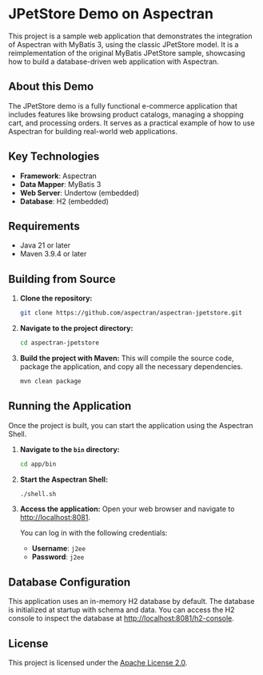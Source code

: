 # JPetStore Demo on Aspectran

This project is a sample web application that demonstrates the integration of Aspectran with MyBatis 3, using the classic JPetStore model. It is a reimplementation of the original MyBatis JPetStore sample, showcasing how to build a database-driven web application with Aspectran.

## About this Demo

The JPetStore demo is a fully functional e-commerce application that includes features like browsing product catalogs, managing a shopping cart, and processing orders. It serves as a practical example of how to use Aspectran for building real-world web applications.

## Key Technologies

- **Framework**: Aspectran
- **Data Mapper**: MyBatis 3
- **Web Server**: Undertow (embedded)
- **Database**: H2 (embedded)

## Requirements

- Java 21 or later
- Maven 3.9.4 or later

## Building from Source

1.  **Clone the repository:**
    ```sh
    git clone https://github.com/aspectran/aspectran-jpetstore.git
    ```

2.  **Navigate to the project directory:**
    ```sh
    cd aspectran-jpetstore
    ```

3.  **Build the project with Maven:**
    This will compile the source code, package the application, and copy all the necessary dependencies.
    ```sh
    mvn clean package
    ```

## Running the Application

Once the project is built, you can start the application using the Aspectran Shell.

1.  **Navigate to the `bin` directory:**
    ```sh
    cd app/bin
    ```

2.  **Start the Aspectran Shell:**
    ```sh
    ./shell.sh
    ```

3.  **Access the application:**
    Open your web browser and navigate to [http://localhost:8081](http://localhost:8081).

    You can log in with the following credentials:
    - **Username**: `j2ee`
    - **Password**: `j2ee`

## Database Configuration

This application uses an in-memory H2 database by default. The database is initialized at startup with schema and data. You can access the H2 console to inspect the database at [http://localhost:8081/h2-console](http://localhost:8081/h2-console).

## License

This project is licensed under the [Apache License 2.0](LICENSE.txt).

